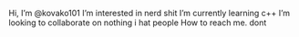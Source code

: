 Hi, I’m @kovako101
I’m interested in nerd shit
I’m currently learning c++
I’m looking to collaborate on nothing i hat people
How to reach me. dont

<!---
kovako101/kovako101 is a ✨ special ✨ repository because its `README.md` (this file) appears on your GitHub profile.
You can click the Preview link to take a look at your changes.
--->
